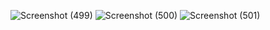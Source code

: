 ![Screenshot (499)](https://github.com/user-attachments/assets/24729f68-15ad-4140-9645-0c3d3a0ee4ed)
![Screenshot (500)](https://github.com/user-attachments/assets/3d54548d-94c3-4a04-8e33-51597b5bd062)
![Screenshot (501)](https://github.com/user-attachments/assets/1e6d49eb-0ca0-4924-a870-f9998db6a024)
